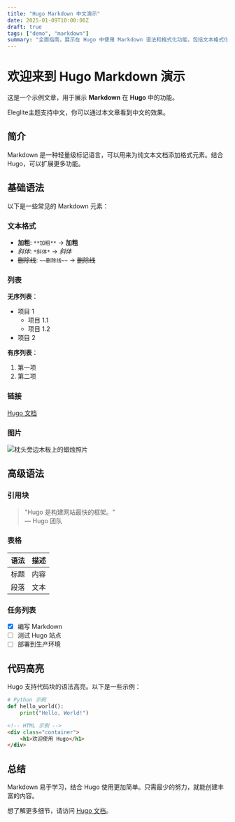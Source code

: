 ```yaml
---
title: "Hugo Markdown 中文演示"
date: 2025-01-09T10:00:00Z
draft: true
tags: ["demo", "markdown"]
summary: "全面指南，展示在 Hugo 中使用 Markdown 语法和格式化功能，包括文本格式化、列表、代码高亮等基础和高级功能。"
---
```


# 欢迎来到 Hugo Markdown 演示

这是一个示例文章，用于展示 **Markdown** 在 **Hugo** 中的功能。

Eleglite主题支持中文，你可以通过本文章看到中文的效果。

## 简介

Markdown 是一种轻量级标记语言，可以用来为纯文本文档添加格式元素。结合 Hugo，可以扩展更多功能。

## 基础语法

以下是一些常见的 Markdown 元素：

### 文本格式

- **加粗**: `**加粗**` → **加粗**
- *斜体*: `*斜体*` → *斜体*
- ~~删除线~~: `~~删除线~~` → ~~删除线~~

### 列表

**无序列表**：
  - 项目 1
    - 项目 1.1
    - 项目 1.2
  - 项目 2

**有序列表**：
  1. 第一项
  2. 第二项

### 链接

[Hugo 文档](https://gohugo.io)

### 图片

![枕头旁边木板上的蜡烛照片](https://images.unsplash.com/photo-1483095348487-53dbf97d8d5b?q=80&w=2670&auto=format&fit=crop&ixlib=rb-4.0.3&ixid=M3wxMjA3fDB8MHxwaG90by1wYWdlfHx8fGVufDB8fHx8fA%3D%3D)

## 高级语法

### 引用块

> "Hugo 是构建网站最快的框架。"  
> — Hugo 团队

### 表格

| 语法        | 描述       |
|-------------|-------------|
| 标题        | 内容       |
| 段落        | 文本       |

### 任务列表

- [x] 编写 Markdown
- [ ] 测试 Hugo 站点
- [ ] 部署到生产环境

## 代码高亮

Hugo 支持代码块的语法高亮。以下是一些示例：

```python
# Python 示例
def hello_world():
    print("Hello, World!")
```

```html
<!-- HTML 示例 -->
<div class="container">
    <h1>欢迎使用 Hugo</h1>
</div>
```

## 总结

Markdown 易于学习，结合 Hugo 使用更加简单。只需最少的努力，就能创建丰富的内容。

想了解更多细节，请访问 [Hugo 文档](https://gohugo.io)。
